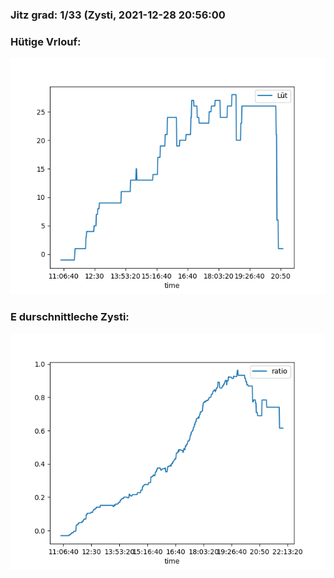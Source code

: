 ### Jitz grad: 1/33 (Zysti, 2021-12-28 20:56:00

### Hütige Vrlouf:
![Graph](Today.png)

### E durschnittleche Zysti:
![Graph](Zysti.png)